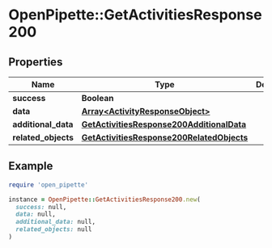 # OpenPipette::GetActivitiesResponse200

## Properties

| Name | Type | Description | Notes |
| ---- | ---- | ----------- | ----- |
| **success** | **Boolean** |  | [optional] |
| **data** | [**Array&lt;ActivityResponseObject&gt;**](ActivityResponseObject.md) |  | [optional] |
| **additional_data** | [**GetActivitiesResponse200AdditionalData**](GetActivitiesResponse200AdditionalData.md) |  | [optional] |
| **related_objects** | [**GetActivitiesResponse200RelatedObjects**](GetActivitiesResponse200RelatedObjects.md) |  | [optional] |

## Example

```ruby
require 'open_pipette'

instance = OpenPipette::GetActivitiesResponse200.new(
  success: null,
  data: null,
  additional_data: null,
  related_objects: null
)
```

